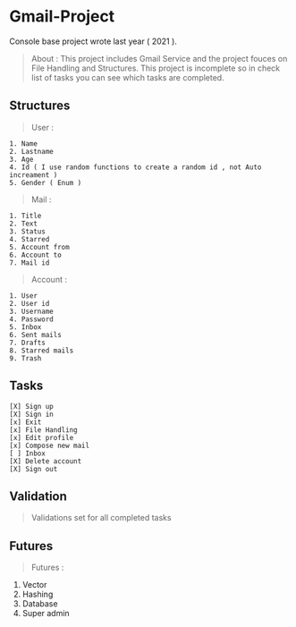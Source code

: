 # Gmail-Project
Console base project wrote last year ( 2021 ).
> About : This project includes Gmail Service and the project fouces on File Handling and Structures. This project is incomplete so in check list of tasks you can see which tasks are completed.
## Structures
> User : 
  ```
  1. Name
  2. Lastname 
  3. Age
  4. Id ( I use random functions to create a random id , not Auto increament )
  5. Gender ( Enum )
  ```
> Mail : 
  ```
  1. Title
  2. Text
  3. Status
  4. Starred
  5. Account from
  6. Account to
  7. Mail id
  ```
> Account :
  ```
  1. User
  2. User id
  3. Username
  4. Password
  5. Inbox
  6. Sent mails
  7. Drafts
  8. Starred mails
  9. Trash
  ```
## Tasks
  ```
  [X] Sign up
  [X] Sign in
  [x] Exit
  [x] File Handling
  [x] Edit profile 
  [x] Compose new mail
  [ ] Inbox
  [X] Delete account
  [X] Sign out
  ```
## Validation
> Validations set for all completed tasks
## Futures
> Futures :
  1. Vector
  2. Hashing
  3. Database
  4. Super admin
